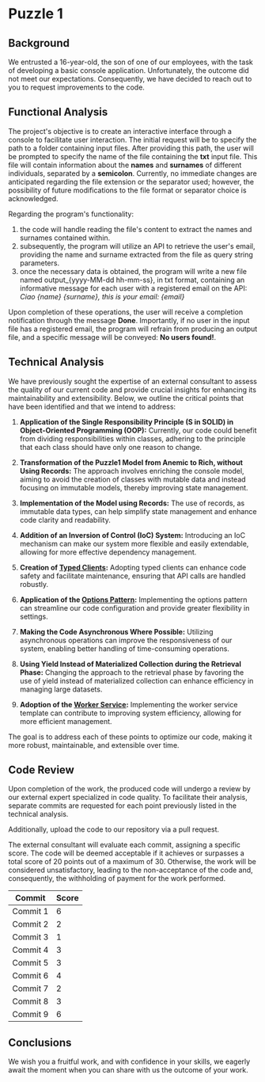 # Puzzle 1

## Background

We entrusted a 16-year-old, the son of one of our employees, with the task of developing a basic console application. Unfortunately, the outcome did not meet our expectations. Consequently, we have decided to reach out to you to request improvements to the code.

## Functional Analysis

The project's objective is to create an interactive interface through a console to facilitate user interaction. The initial request will be to specify the path to a folder containing input files.
After providing this path, the user will be prompted to specify the name of the file containing the **txt** input file. This file will contain information about the **names** and **surnames** of different individuals, separated by a **semicolon**.
Currently, no immediate changes are anticipated regarding the file extension or the separator used; however, the possibility of future modifications to the file format or separator choice is acknowledged.

Regarding the program's functionality:

1. the code will handle reading the file's content to extract the names and surnames contained within.
2. subsequently, the program will utilize an API to retrieve the user's email, providing the name and surname extracted from the file as query string parameters.
3. once the necessary data is obtained, the program will write a new file named output_{yyyy-MM-dd hh-mm-ss}, in txt format, containing an informative message for each user with a registered email on the API:
   _Ciao {name} {surname}, this is your email: {email}_

Upon completion of these operations, the user will receive a completion notification through the message **Done**. Importantly, if no user in the input file has a registered email, the program will refrain from producing an output file, and a specific message will be conveyed: **No users found!**.

## Technical Analysis

We have previously sought the expertise of an external consultant to assess the quality of our current code and provide crucial insights for enhancing its maintainability and extensibility. Below, we outline the critical points that have been identified and that we intend to address:

1. **Application of the Single Responsibility Principle (S in SOLID) in Object-Oriented Programming (OOP):** Currently, our code could benefit from dividing responsibilities within classes, adhering to the principle that each class should have only one reason to change.

2. **Transformation of the Puzzle1 Model from Anemic to Rich, without Using Records:** The approach involves enriching the console model, aiming to avoid the creation of classes with mutable data and instead focusing on immutable models, thereby improving state management.

3. **Implementation of the Model using Records:** The use of records, as immutable data types, can help simplify state management and enhance code clarity and readability.

4. **Addition of an Inversion of Control (IoC) System:** Introducing an IoC mechanism can make our system more flexible and easily extendable, allowing for more effective dependency management.

5. **Creation of [Typed Clients](https://learn.microsoft.com/en-us/dotnet/architecture/microservices/implement-resilient-applications/use-httpclientfactory-to-implement-resilient-http-requests#how-to-use-typed-clients-with-ihttpclientfactory):** Adopting typed clients can enhance code safety and facilitate maintenance, ensuring that API calls are handled robustly.

6. **Application of the [Options Pattern](https://learn.microsoft.com/en-us/dotnet/core/extensions/options):** Implementing the options pattern can streamline our code configuration and provide greater flexibility in settings.

7. **Making the Code Asynchronous Where Possible:** Utilizing asynchronous operations can improve the responsiveness of our system, enabling better handling of time-consuming operations.

8. **Using Yield Instead of Materialized Collection during the Retrieval Phase:** Changing the approach to the retrieval phase by favoring the use of yield instead of materialized collection can enhance efficiency in managing large datasets.

9. **Adoption of the [Worker Service](https://learn.microsoft.com/en-us/dotnet/core/extensions/workers?pivots=dotnet-8-0):** Implementing the worker service template can contribute to improving system efficiency, allowing for more efficient management.

The goal is to address each of these points to optimize our code, making it more robust, maintainable, and extensible over time.

## Code Review

Upon completion of the work, the produced code will undergo a review by our external expert specialized in code quality. To facilitate their analysis, separate commits are requested for each point previously listed in the technical analysis.

Additionally, upload the code to our repository via a pull request.

The external consultant will evaluate each commit, assigning a specific score. The code will be deemed acceptable if it achieves or surpasses a total score of 20 points out of a maximum of 30. Otherwise, the work will be considered unsatisfactory, leading to the non-acceptance of the code and, consequently, the withholding of payment for the work performed.

| Commit   | Score |
|----------|-------|
| Commit 1 | 6     |
| Commit 2 | 2     |
| Commit 3 | 1     |
| Commit 4 | 3     |
| Commit 5 | 3     |
| Commit 6 | 4     |
| Commit 7 | 2     |
| Commit 8 | 3     |
| Commit 9 | 6     |

## Conclusions

We wish you a fruitful work, and with confidence in your skills, we eagerly await the moment when you can share with us the outcome of your work.